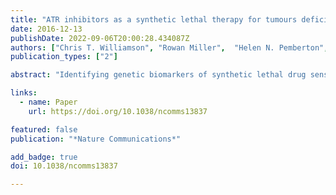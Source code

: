 ```yaml
---
title: "ATR inhibitors as a synthetic lethal therapy for tumours deficient in ARID1A"
date: 2016-12-13
publishDate: 2022-09-06T20:00:28.434087Z
authors: ["Chris T. Williamson", "Rowan Miller",  "Helen N. Pemberton", "Samuel E. Jones", "James Campbell", "Asha Konde", "Nicholas Badham", "Rumana Rafiq", "Rachel Brough", "Aditi Gulati", "Colm J. Ryan", "Andrew R. Reynolds", "others"]
publication_types: ["2"]

abstract: "Identifying genetic biomarkers of synthetic lethal drug sensitivity effects provides one approach to the development of targeted cancer therapies. Mutations in ARID1A represent one of the most common molecular alterations in human cancer, but therapeutic approaches that target these defects are not yet clinically available. We demonstrate that defects in ARID1A sensitize tumour cells to clinical inhibitors of the DNA damage checkpoint kinase, ATR, both in vitro and in vivo. Mechanistically, ARID1A deficiency results in topoisomerase 2A and cell cycle defects, which cause an increased reliance on ATR checkpoint activity. In ARID1A mutant tumour cells, inhibition of ATR triggers premature mitotic entry, genomic instability and apoptosis. The data presented here provide the pre-clinical and mechanistic rationale for assessing ARID1A defects as a biomarker of single-agent ATR inhibitor response and represents a novel synthetic lethal approach to targeting tumour cells."

links:
  - name: Paper
    url: https://doi.org/10.1038/ncomms13837

featured: false
publication: "*Nature Communications*"

add_badge: true
doi: 10.1038/ncomms13837

---
```


